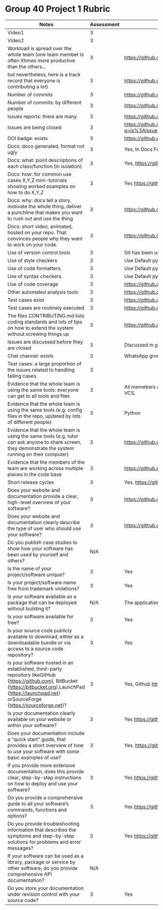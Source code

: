 
# Group 40 Project 1 Rubric

|<div style="width:256px">Notes</div>|Assessment| Evidence                                                                                                                                         |
|--------|------|--------------------------------------------------------------------------------------------------------------------------------------------------|
|Video1|3||
|Video2|3||
|Workload is spread over the whole team (one team member is often Xtimes more productive than the others...|3| https://github.com/rahulgautam21/Enigma/graphs/contributors                                                                                      |
|but nevertheless, here is a track record that everyone is contributing a lot)|3| https://github.com/rahulgautam21/Enigma/graphs/contributors                                                                                      |
|Number of commits|3| https://github.com/rahulgautam21/Enigma/graphs/contributors                                                                                      |
|Number of commits: by different people|3| https://github.com/rahulgautam21/Enigma/graphs/contributors                                                                                      |
|Issues reports: there are many|3| https://github.com/rahulgautam21/Enigma/issues                                                                                                   |
|Issues are being closed|3| https://github.com/rahulgautam21/Enigma/issues?q=is%3Aissue+is%3Aclosed                                                                          |
|DOI badge: exists|3| https://github.com/rahulgautam21/Enigma                                                                                                          |
|Docs: doco generated, format not ugly|3| Yes, In Docs Folder or main readme                                                                                                               |
|Docs: what: point descriptions of each class/function (in isolation)|3| Yes, https://github.com/rahulgautam21/Enigma/tree/main/docs                                                                                      |
|Docs: how: for common use cases X,Y,Z mini-tutorials showing worked examples on how to do X,Y,Z|3| Yes https://github.com/rahulgautam21/Enigma                                                                                                      |
|Docs: why: docs tell a story, motivate the whole thing, deliver a punchline that makes you want to rush out and use the thing|3| https://github.com/rahulgautam21/Enigma                                                                                                          |
|Docs: short video, animated, hosted on your repo. That convinces people why they want to work on your code.|3| https://github.com/rahulgautam21/Enigma                                                                                                          |
|Use of version control tools|3| Git has been used all around                                                                                                                     |
|Use of style checkers|3| Use Default pycharm included checkers                                                                                                            |
|Use of code  formatters.|3| Use Default pycharm included checkers                                                                                                            |
|Use of syntax checkers.|3| Use Default pycharm included checkers                                                                                                            |
|Use of code coverage|3| https://github.com/rahulgautam21/Enigma                                                                                                          |
|Other automated analysis tools|3| https://github.com/rahulgautam21/Enigma/actions                                                                                                  |
|Test cases exist|3| https://github.com/rahulgautam21/Enigma/tree/main/tests                                                                                          |
|Test cases are routinely executed|3| https://github.com/rahulgautam21/Enigma/actions                                                                                                  |
|The files CONTRIBUTING.md lists coding standards and lots of tips on how to extend the system without screwing things up|3| https://github.com/rahulgautam21/Enigma/blob/main/CONTRIBUTING.md                                                                                |
|Issues are discussed before they are closed|3| Discussed in group meetings which are held multiple times a week                                                                                 |
|Chat channel: exists|3| WhatsApp group as well as Bot testing channel                                                                                                    |
|Test cases: a large proportion of the issues related to handling failing cases.|3|                                                                                                                                                  |
|Evidence that the whole team is using the same tools: everyone can get to all tools and files|3| All memebers are using VSCode or PyCharm for development and git for VCS.                                                                        |
|Evidence that the whole team is using the same tools (e.g. config files in the repo, updated by lots of different people)|3| Python                                                                                                                                           |
|Evidence that the whole team is using the same tools (e.g. tutor can ask anyone to share screen, they demonstrate the system running on their computer)|3| https://github.com/rahulgautam21/Enigma/graphs/contributors                                                                                      |
|Evidence that the members of the team are working across multiple places in the code base|3| https://github.com/rahulgautam21/Enigma/graphs/contributors                                                                                      |
|Short release cycles|3| Yes. https://github.com/rahulgautam21/Enigma/graphs/contributors                                                                                 |
|Does your website and documentation provide a clear, high-level overview of your software?|3| https://github.com/rahulgautam21/Enigma                                                                                                          |
|Does your website and documentation clearly describe the type of user who should use your software?|3| https://github.com/rahulgautam21/Enigma                                                                                                          |
|Do you publish case studies to show how your software has been used by yourself and others?|N/A||
|Is the name of your project/software unique?|3| Yes                                                                                                                                              |
|Is your project/software name free from trademark violations?|3| Yes                                                                                                                                              |
|Is your software available as a package that can be deployed without building it?|N/A| The application is a discord bot                                                                                                                 |
|Is your software available for free?|3| Yes                                                                                                                                              |
|Is your source code publicly available to download, either as a downloadable bundle or via access to a source code repository?|3| Yes                                                                                                                                              |
|Is your software hosted in an established, third-party repository likeGitHub (https://github.com), BitBucket (https://bitbucket.org),LaunchPad (https://launchpad.net) orSourceForge (https://sourceforge.net)?|3| Yes, Github https://github.com/rahulgautam21/Enigma                                                                                               |
|Is your documentation clearly available on your website or within your software?|3| Yes https://github.com/rahulgautam21/Enigma                                                                                                       |
|Does your documentation include a "quick start" guide, that provides a short overview of how to use your software with some basic examples of use?|3| Yes. https://github.com/rahulgautam21/Enigma                                                                                                        |
|If you provide more extensive documentation, does this provide clear, step-by-step instructions on how to deploy and use your software?|3| Yes https://github.com/rahulgautam21/Enigma                                                                                                     |
|Do you provide a comprehensive guide to all your software’s commands, functions and options?|3| Yes https://github.com/rahulgautam21/Enigma                                                                                                         |
|Do you provide troubleshooting information that describes the symptoms and step-by-step solutions for problems and error messages?|3| Yes https://github.com/rahulgautam21/Enigma                                                                                                        |
|If your software can be used as a library, package or service by other software, do you provide comprehensive API documentation?|N/A||
|Do you store your documentation under revision control with your source code?|3| Yes    
